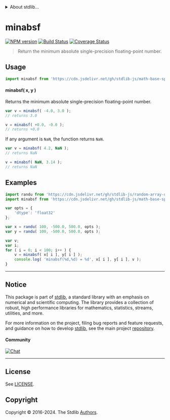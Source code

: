 <!--

@license Apache-2.0

Copyright (c) 2024 The Stdlib Authors.

Licensed under the Apache License, Version 2.0 (the "License");
you may not use this file except in compliance with the License.
You may obtain a copy of the License at

   http://www.apache.org/licenses/LICENSE-2.0

Unless required by applicable law or agreed to in writing, software
distributed under the License is distributed on an "AS IS" BASIS,
WITHOUT WARRANTIES OR CONDITIONS OF ANY KIND, either express or implied.
See the License for the specific language governing permissions and
limitations under the License.

-->


<details>
  <summary>
    About stdlib...
  </summary>
  <p>We believe in a future in which the web is a preferred environment for numerical computation. To help realize this future, we've built stdlib. stdlib is a standard library, with an emphasis on numerical and scientific computation, written in JavaScript (and C) for execution in browsers and in Node.js.</p>
  <p>The library is fully decomposable, being architected in such a way that you can swap out and mix and match APIs and functionality to cater to your exact preferences and use cases.</p>
  <p>When you use stdlib, you can be absolutely certain that you are using the most thorough, rigorous, well-written, studied, documented, tested, measured, and high-quality code out there.</p>
  <p>To join us in bringing numerical computing to the web, get started by checking us out on <a href="https://github.com/stdlib-js/stdlib">GitHub</a>, and please consider <a href="https://opencollective.com/stdlib">financially supporting stdlib</a>. We greatly appreciate your continued support!</p>
</details>

# minabsf

[![NPM version][npm-image]][npm-url] [![Build Status][test-image]][test-url] [![Coverage Status][coverage-image]][coverage-url] <!-- [![dependencies][dependencies-image]][dependencies-url] -->

> Return the minimum absolute single-precision floating-point number.

<!-- Section to include introductory text. Make sure to keep an empty line after the intro `section` element and another before the `/section` close. -->

<section class="intro">

</section>

<!-- /.intro -->

<!-- Package usage documentation. -->



<section class="usage">

## Usage

```javascript
import minabsf from 'https://cdn.jsdelivr.net/gh/stdlib-js/math-base-special-minabsf@deno/mod.js';
```

#### minabsf( x, y )

Returns the minimum absolute single-precision floating-point number.

```javascript
var v = minabsf( -4.0, 3.0 );
// returns 3.0

v = minabsf( +0.0, -0.0 );
// returns +0.0
```

If any argument is `NaN`, the function returns `NaN`.

```javascript
var v = minabsf( 4.2, NaN );
// returns NaN

v = minabsf( NaN, 3.14 );
// returns NaN
```

</section>

<!-- /.usage -->

<!-- Package usage notes. Make sure to keep an empty line after the `section` element and another before the `/section` close. -->

<section class="notes">

</section>

<!-- /.notes -->

<!-- Package usage examples. -->

<section class="examples">

## Examples

<!-- eslint no-undef: "error" -->

```javascript
import randu from 'https://cdn.jsdelivr.net/gh/stdlib-js/random-array-uniform@deno/mod.js';
import minabsf from 'https://cdn.jsdelivr.net/gh/stdlib-js/math-base-special-minabsf@deno/mod.js';

var opts = {
    'dtype': 'float32'
};

var x = randu( 100, -500.0, 500.0, opts );
var y = randu( 100, -500.0, 500.0, opts );

var v;
var i;
for ( i = 0; i < 100; i++ ) {
    v = minabsf( x[ i ], y[ i ] );
    console.log( 'minabsf(%d,%d) = %d', x[ i ], y[ i ], v );
}
```

</section>

<!-- /.examples -->

<!-- C interface documentation. -->



<!-- Section to include cited references. If references are included, add a horizontal rule *before* the section. Make sure to keep an empty line after the `section` element and another before the `/section` close. -->

<section class="references">

</section>

<!-- /.references -->

<!-- Section for related `stdlib` packages. Do not manually edit this section, as it is automatically populated. -->

<section class="related">

</section>

<!-- /.related -->

<!-- Section for all links. Make sure to keep an empty line after the `section` element and another before the `/section` close. -->


<section class="main-repo" >

* * *

## Notice

This package is part of [stdlib][stdlib], a standard library with an emphasis on numerical and scientific computing. The library provides a collection of robust, high performance libraries for mathematics, statistics, streams, utilities, and more.

For more information on the project, filing bug reports and feature requests, and guidance on how to develop [stdlib][stdlib], see the main project [repository][stdlib].

#### Community

[![Chat][chat-image]][chat-url]

---

## License

See [LICENSE][stdlib-license].


## Copyright

Copyright &copy; 2016-2024. The Stdlib [Authors][stdlib-authors].

</section>

<!-- /.stdlib -->

<!-- Section for all links. Make sure to keep an empty line after the `section` element and another before the `/section` close. -->

<section class="links">

[npm-image]: http://img.shields.io/npm/v/@stdlib/math-base-special-minabsf.svg
[npm-url]: https://npmjs.org/package/@stdlib/math-base-special-minabsf

[test-image]: https://github.com/stdlib-js/math-base-special-minabsf/actions/workflows/test.yml/badge.svg?branch=main
[test-url]: https://github.com/stdlib-js/math-base-special-minabsf/actions/workflows/test.yml?query=branch:main

[coverage-image]: https://img.shields.io/codecov/c/github/stdlib-js/math-base-special-minabsf/main.svg
[coverage-url]: https://codecov.io/github/stdlib-js/math-base-special-minabsf?branch=main

<!--

[dependencies-image]: https://img.shields.io/david/stdlib-js/math-base-special-minabsf.svg
[dependencies-url]: https://david-dm.org/stdlib-js/math-base-special-minabsf/main

-->

[chat-image]: https://img.shields.io/gitter/room/stdlib-js/stdlib.svg
[chat-url]: https://app.gitter.im/#/room/#stdlib-js_stdlib:gitter.im

[stdlib]: https://github.com/stdlib-js/stdlib

[stdlib-authors]: https://github.com/stdlib-js/stdlib/graphs/contributors

[umd]: https://github.com/umdjs/umd
[es-module]: https://developer.mozilla.org/en-US/docs/Web/JavaScript/Guide/Modules

[deno-url]: https://github.com/stdlib-js/math-base-special-minabsf/tree/deno
[deno-readme]: https://github.com/stdlib-js/math-base-special-minabsf/blob/deno/README.md
[umd-url]: https://github.com/stdlib-js/math-base-special-minabsf/tree/umd
[umd-readme]: https://github.com/stdlib-js/math-base-special-minabsf/blob/umd/README.md
[esm-url]: https://github.com/stdlib-js/math-base-special-minabsf/tree/esm
[esm-readme]: https://github.com/stdlib-js/math-base-special-minabsf/blob/esm/README.md
[branches-url]: https://github.com/stdlib-js/math-base-special-minabsf/blob/main/branches.md

[stdlib-license]: https://raw.githubusercontent.com/stdlib-js/math-base-special-minabsf/main/LICENSE

<!-- <related-links> -->

<!-- </related-links> -->

</section>

<!-- /.links -->
